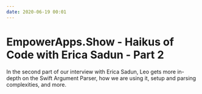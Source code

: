 ```yaml
---
date: 2020-06-19 00:01
---
```

# EmpowerApps.Show - Haikus of Code with Erica Sadun - Part 2


In the second part of our interview with Erica Sadun, Leo gets more in-depth on the Swift Argument Parser, how we are using it, setup and parsing complexities, and more.